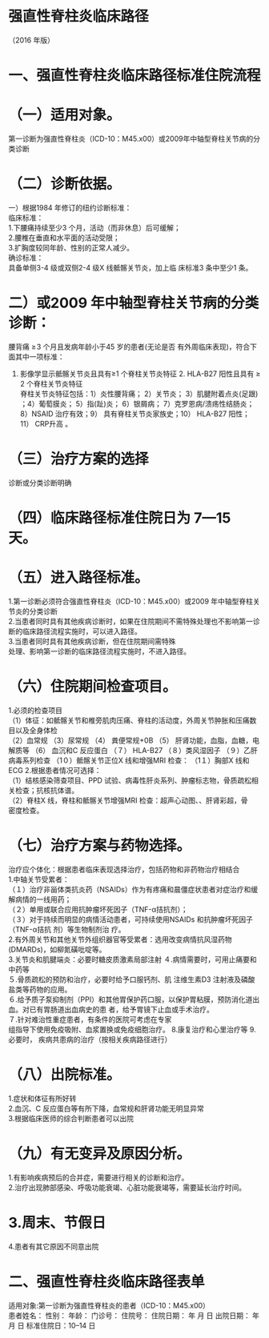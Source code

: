 # 强直性脊柱炎临床路径  
（2016 年版）  
# 一、强直性脊柱炎临床路径标准住院流程  
# （一）适用对象。  
第一诊断为强直性脊柱炎（ICD-10：M45.x00）或2009年中轴型脊柱关节病的分类诊断  
# （二）诊断依据。  
一）根据1984 年修订的纽约诊断标准：  
临床标准：  
1.下腰痛持续至少3 个月，活动（而非休息）后可缓解；  
2.腰椎在垂直和水平面的活动受限；  
3.扩胸度较同年龄、性别的正常人减少。  
确诊标准：  
具备单侧3-4 级或双侧2-4 级X 线骶髂关节炎，加上临 床标准3 条中至少1 条。  
# 二）或2009 年中轴型脊柱关节病的分类诊断：  
腰背痛 $\geqslant\!3$  个月且发病年龄小于45 岁的患者(无论是否 有外周临床表现)，符合下面其中一项标准：  
1. 影像学显示骶髂关节炎且具有≥1 个脊柱关节炎特征  2.   HLA-B27 阳性且具有 ≥ 2 个脊柱关节炎特征  
脊柱关节炎特征包括：1）炎性腰背痛； 2）关节炎； 3）肌腱附着点炎(足跟) ；4）葡萄膜炎； 5）指(趾)炎； 6）银屑病； 7）克罗恩病/溃疡性结肠炎； 8）NSAID 治疗有效；9） 具有脊柱关节炎家族史；10） HLA-B27 阳性； 11） CRP升高 。  
# （三）治疗方案的选择  
诊断或分类诊断明确  
# （四）临床路径标准住院日为 7—15 天。  
# （五）进入路径标准。  
1.第一诊断必须符合强直性脊柱炎（ICD-10：M45.x00）或2009 年中轴型脊柱关节炎的分类诊断  
2.当患者同时具有其他疾病诊断时，如果在住院期间不需特殊处理也不影响第一诊断的临床路径流程实施时，可以进入路径。  
3.当患者同时具有其他疾病诊断，但在住院期间需特殊  
处理、影响第一诊断的临床路径流程实施时，不进入路径。  
# （六）住院期间检查项目。  
1.必须的检查项目  
（1）体征：如骶髂关节和椎旁肌肉压痛、脊柱的活动度，外周关节肿胀和压痛数目以及全身体检  
（2）血常规   （3）尿常规   （4） 粪便常规$+0\mathrm{B}$   （5） 肝肾功能，血脂，血糖，电解质等   （6） 血沉和C 反应蛋白 （７） HLA-B27  （８）类风湿因子   （９）乙肝病毒系列检查  （1０）骶髂关节正位X 线和增强MRI 检查：  （1１）胸部X 线和ECG 2.根据患者情况可选择：  
（1）结核感染筛查项目、PPD 试验、病毒性肝炎系列、肿瘤标志物，骨质疏松相关检查；抗核抗体谱。  
（2）脊柱X 线，脊柱和骶髂关节增强MRI 检查：超声心动图、、肝肾彩超，骨  
密度检查。  
# （七）治疗方案与药物选择。  
治疗应个体化：根据患者临床表现选择治疗，包括药物和非药物治疗相结合  
1.中轴关节受累者：  
（１）治疗非甾体类抗炎药（NSAIDs）作为有疼痛和晨僵症状患者对症治疗和缓解病情的一线用药；  
（２）单用或联合应用抗肿瘤坏死因子（TNF-α拮抗剂）；  
（３）对于持续而明显的病情活动患者，可持续使用NSAIDs 和抗肿瘤坏死因子（TNF-α拮抗 剂）等生物制剂治 疗。  
2.有外周关节和其他关节外组织器官等受累者：选用改变病情抗风湿药物(DMARDs)，如柳氮磺吡啶等。  
3.关节炎和肌腱端炎：必要时糖皮质激素局部注射 ４.病情需要时，可用止痛要和中药等  
５.骨质疏松的预防和治疗，必要时给予口服钙剂、肌 注维生素D3 注射液及磷酸盐类等药物的应用。  
６.给予质子泵抑制剂（PPI）和其他胃保护药口服，以保护胃粘膜，预防消化道出血。对已有胃肠道出血病史的患 者，给予胃镜下止血或手术治疗。  
７.针对难治性重症患者，有条件的医院可考虑在专家  
组指导下使用免疫吸附、血浆置换或免疫细胞治疗。 8.康复治疗和心里治疗等  9. 必要时， 疾病共患病的治疗（按相关疾病路径进行）  
# （八）出院标准。  
1.症状和体征有所好转  
2.血沉、C 反应蛋白等有所下降，血常规和肝肾功能无明显异常  
3.根据临床医师的综合判断患者可以出院  
# （九）有无变异及原因分析。  
1.有影响疾病预后的合并症，需要进行相关的诊断和治疗。  
2.治疗出现肺部感染、呼吸功能衰竭、心脏功能衰竭等，需要延长治疗时间。  
# 3.周末、节假日  
4.患者有其它原因不同意出院  
# 二、强直性脊柱炎临床路径表单  
适用对象:第一诊断为强直性脊柱炎的患者（ICD-10：M45.x00）  
患者姓名：           性别：     年龄：   门诊号：         住院号：          住院日期：   年   月   日    出院日期：   年  月  日   标准住院日：10–14 日  
